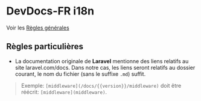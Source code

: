 
# DevDocs-FR i18n

Voir les [Règles générales](https://github.com/devdocs-fr/devdocs-fr/blob/master/readme.md)


## Règles particulières

- La documentation originale de **Laravel** mentionne des liens relatifs au site laravel.com/docs. Dans notre cas, les liens seront relatifs au dossier courant, le nom du fichier (sans le suffixe `.md`) suffit.
> Exemple: `[middleware](/docs/{{version}}/middleware)` doit être réécrit: `[middleware](middleware)`.
